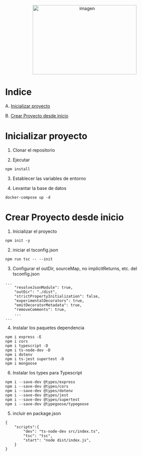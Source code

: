 <p align="center"><img style="height:220px; width: 330px"  src="https://res.cloudinary.com/practicaldev/image/fetch/s--c9CzdmYU--/c_imagga_scale,f_auto,fl_progressive,h_720,q_auto,w_1280/https://dev-to-uploads.s3.amazonaws.com/uploads/articles/trp0zksm3rffm69rp35z.png" alt="imagen" /></p>

# Indice

A. [Inicializar proyecto](#inicializar-proyecto)

B. [Crear Proyecto desde inicio](#crear-proyecto)

# Inicializar proyecto
1. Clonar el repositorio

2. Ejecutar
```
npm install
```
3. Establecer las variables de entorno

4. Levantar la base de datos
```
docker-compose up -d
```


# Crear Proyecto desde inicio
1. Inicializar el proyecto
```
npm init -y
```

2. iniciar el tsconfig.json
```
npm run tsc -- --init
```


3. Configurar el outDir, sourceMap, no implicitReturns, etc. del tsconfig.json
```
...
    "resolveJsonModule": true,
    "outDir": "./dist",  
    "strictPropertyInitialization": false,
    "experimentalDecorators": true,  
    "emitDecoratorMetadata": true,
    "removeComments": true,   
    ...
...
```

4. Instalar los paquetes dependencia
```
npm i express -E
npm i cors
npm i typescript -D
npm i ts-node-dev -D
npm i dotenv
npm i ts-jest supertest -D
npm i mongoose
```
6. Instalar los types para Typescript
```
npm i --save-dev @types/express
npm i --save-dev @types/cors
npm i --save-dev @types/dotenv
npm i --save-dev @types/jest
npm i --save-dev @types/supertest
npm i --save-dev @typegoose/typegoose 
```

5. incluir en package.json
```
{
    "scripts":{
        "dev": "ts-node-dev src/index.ts",
        "tsc": "tsc",
        "start": "node dist/index.js",
    }
}
```